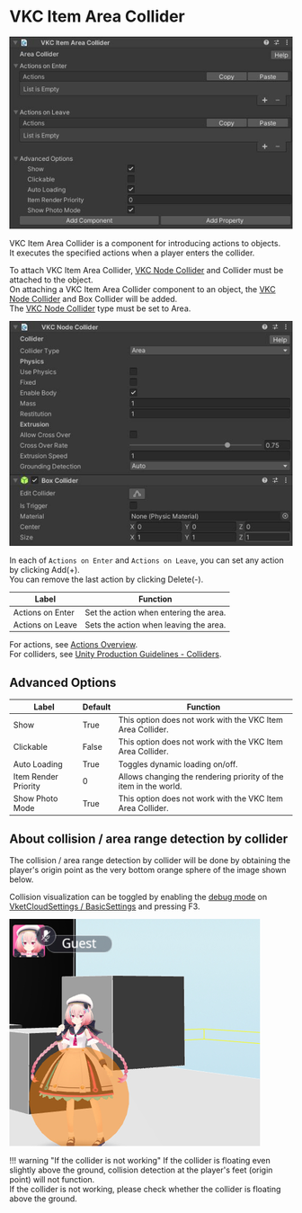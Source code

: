 # VKC Item Area Collider

![VKC Item Area Collider](img/VKCItemAreaCollider_01.jpg)

VKC Item Area Collider is a component for introducing actions to objects. <br>
It executes the specified actions when a player enters the collider.

To attach VKC Item Area Collider, [VKC Node Collider](./VKCNodeCollider.md) and Collider must be attached to the object.<br>
On attaching a VKC Item Area Collider component to an object, the [VKC Node Collider](./VKCNodeCollider.md) and Box Collider will be added.<br>
The [VKC Node Collider](./VKCNodeCollider.md) type must be set to Area.

![VKC Node Collider](img/VKCItemAreaCollider_02.jpg)

In each of `Actions on Enter` and `Actions on Leave`, you can set any action by clicking Add(+). <br>
You can remove the last action by clicking Delete(-).

| Label | Function |
| ---- | ---- |
| Actions on Enter | Set the action when entering the area. |
| Actions on Leave | Sets the action when leaving the area. |

For actions, see [Actions Overview](../Actions/ActionsOverview.md). <br>
For colliders, see [Unity Production Guidelines - Colliders](../WorldMakingGuide/UnityGuidelines.md).

## Advanced Options

| Label | Default | Function |
| ---- | ---- | ---- |
| Show | True | This option does not work with the VKC Item Area Collider. |
| Clickable | False | This option does not work with the VKC Item Area Collider. |
| Auto Loading | True | Toggles dynamic loading on/off. |
| Item Render Priority | 0 | Allows changing the rendering priority of the item in the world. |
| Show Photo Mode | True | This option does not work with the VKC Item Area Collider. |

## About collision / area range detection by collider

The collision / area range detection by collider will be done by obtaining the player's origin point as the very bottom orange sphere of the image shown below.<br>

Collision visualization can be toggled by enabling the [debug mode](../WorldEditingTips/DebugMode.md#f3-display-collision) on [VketCloudSettings / BasicSettings](../VketCloudSettings/BasicSettings.md) and pressing F3.

![VKC Node Collider](img/VKCItemAreaCollider_03.jpg)

!!! warning "If the collider is not working"
    If the collider is floating even slightly above the ground, collision detection at the player's feet (origin point) will not function.<br>
    If the collider is not working, please check whether the collider is floating above the ground.
